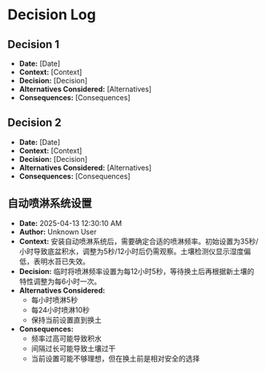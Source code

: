 # Decision Log

## Decision 1
- **Date:** [Date]
- **Context:** [Context]
- **Decision:** [Decision]
- **Alternatives Considered:** [Alternatives]
- **Consequences:** [Consequences]

## Decision 2
- **Date:** [Date]
- **Context:** [Context]
- **Decision:** [Decision]
- **Alternatives Considered:** [Alternatives]
- **Consequences:** [Consequences]

## 自动喷淋系统设置
- **Date:** 2025-04-13 12:30:10 AM
- **Author:** Unknown User
- **Context:** 安装自动喷淋系统后，需要确定合适的喷淋频率。初始设置为35秒/小时导致底盆积水，调整为5秒/12小时后仍需观察。土壤检测仪显示湿度偏低，表明水苔已失效。
- **Decision:** 临时将喷淋频率设置为每12小时5秒，等待换土后再根据新土壤的特性调整为每6小时一次。
- **Alternatives Considered:** 
  - 每小时喷淋5秒
  - 每24小时喷淋10秒
  - 保持当前设置直到换土
- **Consequences:** 
  - 频率过高可能导致积水
  - 间隔过长可能导致土壤过干
  - 当前设置可能不够理想，但在换土前是相对安全的选择

